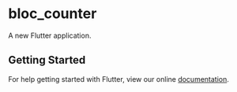 # bloc_counter

A new Flutter application.

## Getting Started

For help getting started with Flutter, view our online
[documentation](https://flutter.io/).
